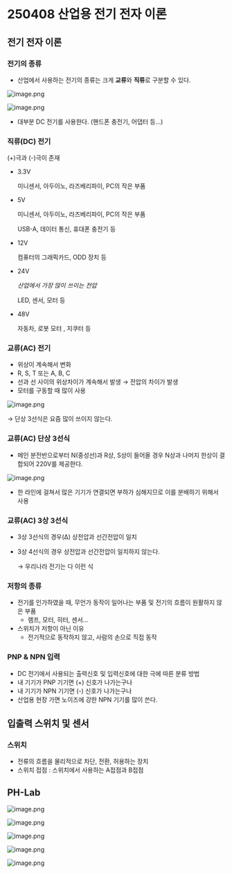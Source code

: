 # 250408 산업용 전기 전자 이론

## 전기 전자 이론

### 전기의 종류

- 산업에서 사용하는 전기의 종류는 크게 **교류**와 **직류**로 구분할 수 있다.

![image.png](image.png)

![image.png](image%201.png)

- 대부분 DC 전기를 사용한다. (핸드폰 충전기, 어댑터 등…)

### 직류(DC) 전기

(+)극과 (-)극이 존재

- 3.3V
    
    미니센서, 아두이노, 라즈베리파이, PC의 작은 부품
    
- 5V
    
    미니센서, 아두이노, 라즈베리파이, PC의 작은 부품
    
    USB-A, 데이터 통신, 휴대폰 충전기 등
    
- 12V
    
    컴퓨터의 그래픽카드, ODD 장치 등
    
- 24V
    
    *산업에서 가장 많이 쓰이는 전압*
    
    LED, 센서, 모터 등
    
- 48V
    
    자동차, 로봇 모터 , 지쿠터 등
    

### 교류(AC) 전기

- 위상이 계속해서 변화
- R, S, T 또는 A, B, C
- 선과 선 사이의 위상차이가 계속해서 발생 → 전압의 차이가 발생
- 모터를 구동할 때 많이 사용

![image.png](image%202.png)

→ 단상 3선식은 요즘 많이 쓰이지 않는다.

### 교류(AC) 단상 3선식

- 메인 분전반으로부터 N(중성선)과 R상, S상이 들어올 경우 N상과 나머지 한상이 결합되어 220V를 제공한다.

![image.png](image%203.png)

- 한 라인에 걸쳐서 많은 기기가 연결되면 부하가 심해지므로 이를 분배하기 위해서 사용

### 교류(AC) 3상 3선식

- 3상 3선식의 경우(Δ)  상전압과 선간전압이 일치
- 3상 4선식의 경우 상전압과 선간전압이 일치하지 않는다.
    
    → 우리나라 전기는 다 이런 식
    

### 저항의 종류

- 전기를 인가하였을 때, 무언가 동작이 일어나는 부품 및 전기의 흐름이 원활하지 않은 부품
    - 램프, 모터, 히터, 센서…
- 스위치가 저항이 아닌 이유
    - 전기적으로 동작하지 않고, 사람의 손으로 직접 동작

### PNP & NPN 입력

- DC 전기에서 사용되는 출력신호 및 입력신호에 대한 극에 따른 분류 방법
- 내 기기가 PNP 기기면 (+) 신호가 나가는구나
- 내 기기가 NPN 기기면 (-) 신호가 나가는구나
- 산업용 현장 가면 노이즈에 강한 NPN 기기를 많이 쓴다.

## 입출력 스위치 및 센서

### 스위치

- 전류의 흐름을 물리적으로 차단, 전환, 허용하는 장치
- 스위치 접점 : 스위치에서 사용하는 A접점과 B접점

## PH-Lab

![image.png](image%204.png)

![image.png](image%205.png)

![image.png](image%206.png)

![image.png](image%207.png)

![image.png](image%208.png)